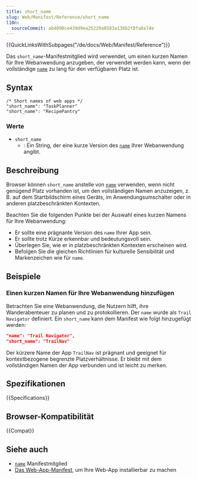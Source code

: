 ```yaml
---
title: short_name
slug: Web/Manifest/Reference/short_name
l10n:
  sourceCommit: ab4090ce439d9ea25229a8583a138b2f8fa8a74e
---
```


{{QuickLinksWithSubpages("/de/docs/Web/Manifest/Reference")}}

Das `short_name`-Manifestmitglied wird verwendet, um einen kurzen Namen für Ihre Webanwendung anzugeben, der verwendet werden kann, wenn der vollständige [`name`](/de/docs/Web/Manifest/Reference/name) zu lang für den verfügbaren Platz ist.

## Syntax

```json-nolint
/* Short names of web apps */
"short_name": "TaskPlanner"
"short_name": "RecipePantry"
```

### Werte

- `short_name`
  - : Ein String, der eine kurze Version des [`name`](/de/docs/Web/Manifest/Reference/name) Ihrer Webanwendung angibt.

## Beschreibung

Browser können `short_name` anstelle von [`name`](/de/docs/Web/Manifest/Reference/name) verwenden, wenn nicht genügend Platz vorhanden ist, um den vollständigen Namen anzuzeigen, z. B. auf dem Startbildschirm eines Geräts, im Anwendungsumschalter oder in anderen platzbeschränkten Kontexten.

Beachten Sie die folgenden Punkte bei der Auswahl eines kurzen Namens für Ihre Webanwendung:

- Er sollte eine prägnante Version des `name` Ihrer App sein.
- Er sollte trotz Kürze erkennbar und bedeutungsvoll sein.
- Überlegen Sie, wie er in platzbeschränkten Kontexten erscheinen wird.
- Befolgen Sie die gleichen Richtlinien für kulturelle Sensibilität und Markenzeichen wie für `name`.

## Beispiele

### Einen kurzen Namen für Ihre Webanwendung hinzufügen

Betrachten Sie eine Webanwendung, die Nutzern hilft, ihre Wanderabenteuer zu planen und zu protokollieren. Der `name` wurde als `Trail Navigator` definiert. Ein `short_name` kann dem Manifest wie folgt hinzugefügt werden:

```json
"name": "Trail Navigator",
"short_name": "TrailNav"
```

Der kürzere Name der App `TrailNav` ist prägnant und geeignet für kontextbezogene begrenzte Platzverhältnisse. Er bleibt mit dem vollständigen Namen der App verbunden und ist leicht zu merken.

## Spezifikationen

{{Specifications}}

## Browser-Kompatibilität

{{Compat}}

## Siehe auch

- [`name`](/de/docs/Web/Manifest/Reference/name) Manifestmitglied
- [Das Web-App-Manifest](/de/docs/Web/Progressive_web_apps/Guides/Making_PWAs_installable#the_web_app_manifest), um Ihre Web-App installierbar zu machen
